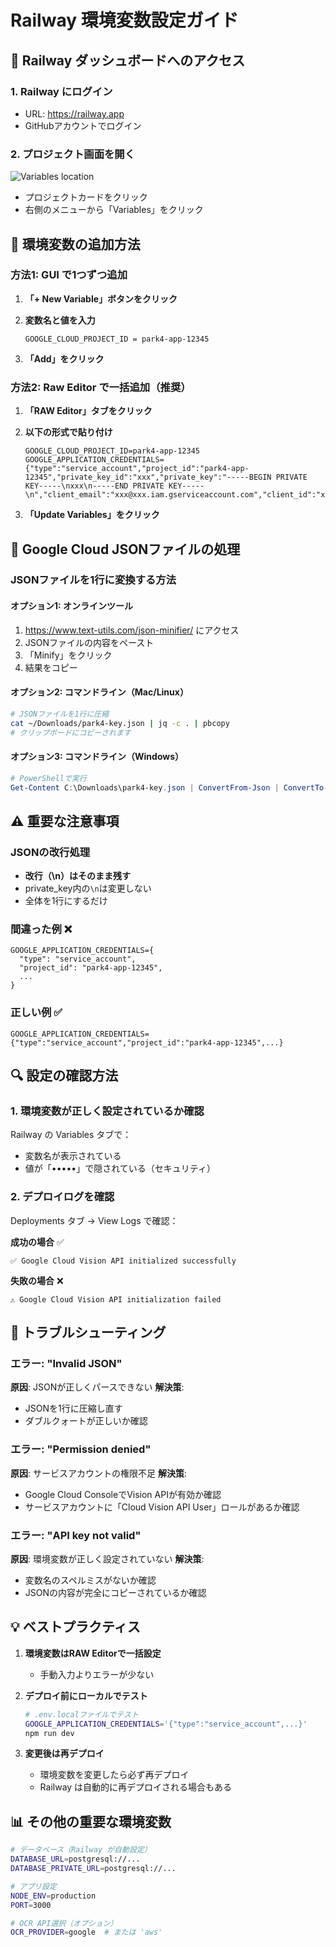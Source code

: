 # Railway 環境変数設定ガイド

## 📍 Railway ダッシュボードへのアクセス

### 1. Railway にログイン
- URL: https://railway.app
- GitHubアカウントでログイン

### 2. プロジェクト画面を開く
![Variables location](https://railway.app/images/docs/variables.png)

- プロジェクトカードをクリック
- 右側のメニューから「Variables」をクリック

## 🔧 環境変数の追加方法

### 方法1: GUI で1つずつ追加

1. **「+ New Variable」ボタンをクリック**

2. **変数名と値を入力**
   ```
   GOOGLE_CLOUD_PROJECT_ID = park4-app-12345
   ```

3. **「Add」をクリック**

### 方法2: Raw Editor で一括追加（推奨）

1. **「RAW Editor」タブをクリック**

2. **以下の形式で貼り付け**
   ```
   GOOGLE_CLOUD_PROJECT_ID=park4-app-12345
   GOOGLE_APPLICATION_CREDENTIALS={"type":"service_account","project_id":"park4-app-12345","private_key_id":"xxx","private_key":"-----BEGIN PRIVATE KEY-----\nxxx\n-----END PRIVATE KEY-----\n","client_email":"xxx@xxx.iam.gserviceaccount.com","client_id":"xxx","auth_uri":"https://accounts.google.com/o/oauth2/auth","token_uri":"https://oauth2.googleapis.com/token","auth_provider_x509_cert_url":"https://www.googleapis.com/oauth2/v1/certs","client_x509_cert_url":"https://www.googleapis.com/robot/v1/metadata/x509/xxx"}
   ```

3. **「Update Variables」をクリック**

## 📝 Google Cloud JSONファイルの処理

### JSONファイルを1行に変換する方法

#### オプション1: オンラインツール
1. https://www.text-utils.com/json-minifier/ にアクセス
2. JSONファイルの内容をペースト
3. 「Minify」をクリック
4. 結果をコピー

#### オプション2: コマンドライン（Mac/Linux）
```bash
# JSONファイルを1行に圧縮
cat ~/Downloads/park4-key.json | jq -c . | pbcopy
# クリップボードにコピーされます
```

#### オプション3: コマンドライン（Windows）
```powershell
# PowerShellで実行
Get-Content C:\Downloads\park4-key.json | ConvertFrom-Json | ConvertTo-Json -Compress | Set-Clipboard
```

## ⚠️ 重要な注意事項

### JSONの改行処理
- **改行（\n）はそのまま残す**
- private_key内の`\n`は変更しない
- 全体を1行にするだけ

### 間違った例 ❌
```
GOOGLE_APPLICATION_CREDENTIALS={
  "type": "service_account",
  "project_id": "park4-app-12345",
  ...
}
```

### 正しい例 ✅
```
GOOGLE_APPLICATION_CREDENTIALS={"type":"service_account","project_id":"park4-app-12345",...}
```

## 🔍 設定の確認方法

### 1. 環境変数が正しく設定されているか確認

Railway の Variables タブで：
- 変数名が表示されている
- 値が「•••••」で隠されている（セキュリティ）

### 2. デプロイログを確認

Deployments タブ → View Logs で確認：

**成功の場合** ✅
```
✅ Google Cloud Vision API initialized successfully
```

**失敗の場合** ❌
```
⚠️ Google Cloud Vision API initialization failed
```

## 🚨 トラブルシューティング

### エラー: "Invalid JSON"
**原因**: JSONが正しくパースできない
**解決策**: 
- JSONを1行に圧縮し直す
- ダブルクォートが正しいか確認

### エラー: "Permission denied"
**原因**: サービスアカウントの権限不足
**解決策**: 
- Google Cloud ConsoleでVision APIが有効か確認
- サービスアカウントに「Cloud Vision API User」ロールがあるか確認

### エラー: "API key not valid"
**原因**: 環境変数が正しく設定されていない
**解決策**: 
- 変数名のスペルミスがないか確認
- JSONの内容が完全にコピーされているか確認

## 💡 ベストプラクティス

1. **環境変数はRAW Editorで一括設定**
   - 手動入力よりエラーが少ない

2. **デプロイ前にローカルでテスト**
   ```bash
   # .env.localファイルでテスト
   GOOGLE_APPLICATION_CREDENTIALS='{"type":"service_account",...}'
   npm run dev
   ```

3. **変更後は再デプロイ**
   - 環境変数を変更したら必ず再デプロイ
   - Railway は自動的に再デプロイされる場合もある

## 📊 その他の重要な環境変数

```bash
# データベース（Railway が自動設定）
DATABASE_URL=postgresql://...
DATABASE_PRIVATE_URL=postgresql://...

# アプリ設定
NODE_ENV=production
PORT=3000

# OCR API選択（オプション）
OCR_PROVIDER=google  # または 'aws'
```